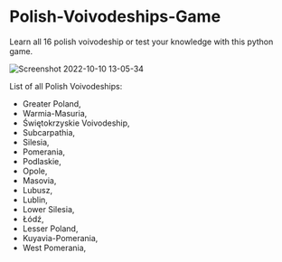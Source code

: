 # Polish-Voivodeships-Game
Learn all 16 polish voivodeship or test your knowledge with this python game.


![Screenshot 2022-10-10 13-05-34](https://user-images.githubusercontent.com/113987919/194852470-eb81cbdb-9116-4503-a7ef-0798be92115b.jpg)

List of all Polish Voivodeships:

- Greater Poland,
- Warmia-Masuria,
- Świętokrzyskie Voivodeship,
- Subcarpathia,
- Silesia,
- Pomerania,
- Podlaskie,
- Opole,
- Masovia,
- Lubusz,
- Lublin,
- Lower Silesia,
- Łódź,
- Lesser Poland,
- Kuyavia-Pomerania,
- West Pomerania,


